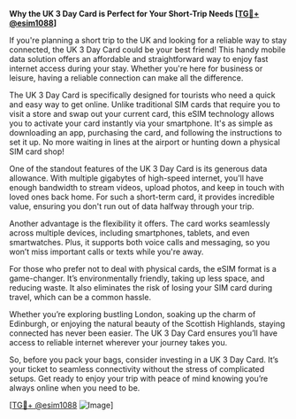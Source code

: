 **Why the UK 3 Day Card is Perfect for Your Short-Trip Needs [[TG💪+ @esim1088](https://t.me/s/esim1088)]**

If you're planning a short trip to the UK and looking for a reliable way to stay connected, the UK 3 Day Card could be your best friend! This handy mobile data solution offers an affordable and straightforward way to enjoy fast internet access during your stay. Whether you're here for business or leisure, having a reliable connection can make all the difference.

The UK 3 Day Card is specifically designed for tourists who need a quick and easy way to get online. Unlike traditional SIM cards that require you to visit a store and swap out your current card, this eSIM technology allows you to activate your card instantly via your smartphone. It's as simple as downloading an app, purchasing the card, and following the instructions to set it up. No more waiting in lines at the airport or hunting down a physical SIM card shop!

One of the standout features of the UK 3 Day Card is its generous data allowance. With multiple gigabytes of high-speed internet, you'll have enough bandwidth to stream videos, upload photos, and keep in touch with loved ones back home. For such a short-term card, it provides incredible value, ensuring you don't run out of data halfway through your trip.

Another advantage is the flexibility it offers. The card works seamlessly across multiple devices, including smartphones, tablets, and even smartwatches. Plus, it supports both voice calls and messaging, so you won’t miss important calls or texts while you're away.

For those who prefer not to deal with physical cards, the eSIM format is a game-changer. It’s environmentally friendly, taking up less space, and reducing waste. It also eliminates the risk of losing your SIM card during travel, which can be a common hassle.

Whether you’re exploring bustling London, soaking up the charm of Edinburgh, or enjoying the natural beauty of the Scottish Highlands, staying connected has never been easier. The UK 3 Day Card ensures you’ll have access to reliable internet wherever your journey takes you.

So, before you pack your bags, consider investing in a UK 3 Day Card. It’s your ticket to seamless connectivity without the stress of complicated setups. Get ready to enjoy your trip with peace of mind knowing you’re always online when you need to be.

[[TG💪+ @esim1088](https://t.me/s/esim1088) ![Image](https://i.postimg.cc/Y0z9fWf4/image.png)]